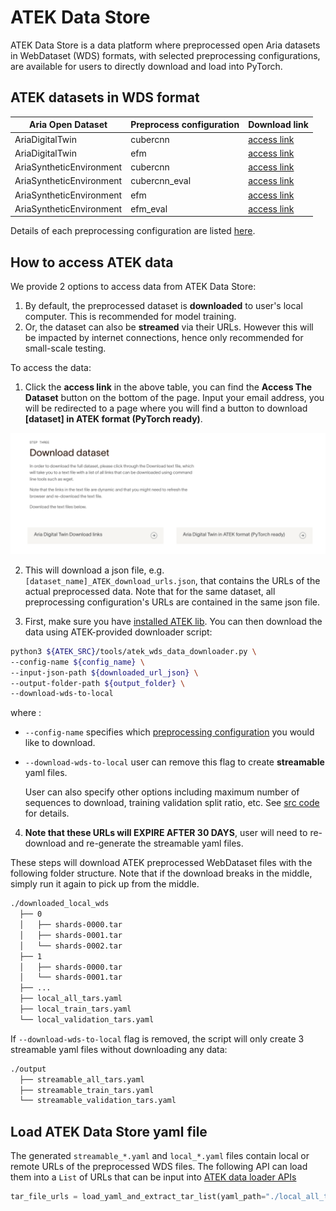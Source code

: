 # ATEK Data Store

ATEK Data Store is a data platform where preprocessed open Aria datasets in WebDataset (WDS) formats, with selected preprocessing configurations, are available for users to directly download and load into PyTorch.

## ATEK datasets in WDS format

Aria Open Dataset        | Preprocess configuration | Download link
------------------------ | ------------------------ | --------------------------------------------------------
AriaDigitalTwin          | cubercnn                 | [access link](https://www.projectaria.com/datasets/adt/)
AriaDigitalTwin          | efm                      | [access link](https://www.projectaria.com/datasets/adt/)
AriaSyntheticEnvironment | cubercnn                 | [access link](https://www.projectaria.com/datasets/ase/)
AriaSyntheticEnvironment | cubercnn_eval            | [access link](https://www.projectaria.com/datasets/ase/)
AriaSyntheticEnvironment | efm                      | [access link](https://www.projectaria.com/datasets/ase/)
AriaSyntheticEnvironment | efm_eval                 | [access link](https://www.projectaria.com/datasets/ase/)

Details of each preprocessing configuration are listed [here](../data/atek_data_store_confs/).

## How to access ATEK data

We provide 2 options to access data from ATEK Data Store:

1. By default, the preprocessed dataset is **downloaded** to user's local computer. This is recommended for model training.
2. Or, the dataset can also be **streamed** via their URLs. However this will be impacted by internet connections, hence only recommended for small-scale testing.

To access the data:

1. Click the **access link** in the above table, you can find the **Access The Dataset** button on the bottom of the page. Input your email address, you will be redirected to a page where you will find a button to download **[dataset] in ATEK format (PyTorch ready)**.

  ![Download button](./images/atek_data_store_download_button.png)

2. This will download a json file, e.g. `[dataset_name]_ATEK_download_urls.json`, that contains the URLs of the actual preprocessed data. Note that for the same dataset, all preprocessing configuration's URLs are contained in the same json file.

3. First, make sure you have [installed ATEK lib](./Install.md#core-lib-installation). You can then download the data using ATEK-provided downloader script:

  ```bash
  python3 ${ATEK_SRC}/tools/atek_wds_data_downloader.py \
  --config-name ${config_name} \
  --input-json-path ${downloaded_url_json} \
  --output-folder-path ${output_folder} \
  --download-wds-to-local
  ```

  where :

  - `--config-name` specifies which [preprocessing configuration](./preprocessing_configurations.md) you would like to download.
  - `--download-wds-to-local` user can remove this flag to create **streamable** yaml files.

    User can also specify other options including maximum number of sequences to download, training validation split ratio, etc. See [src code](../tools/atek_wds_data_downloader.py) for details.

4. **Note that these URLs will EXPIRE AFTER 30 DAYS**, user will need to re-download and re-generate the streamable yaml files.

These steps will download ATEK preprocessed WebDataset files with the following folder structure. Note that if the download breaks in the middle, simply run it again to pick up from the middle.

```bash
./downloaded_local_wds
  ├── 0
  │   ├── shards-0000.tar
  │   ├── shards-0001.tar
  │   └── shards-0002.tar
  ├── 1
  │   ├── shards-0000.tar
  │   └── shards-0001.tar
  ├── ...
  ├── local_all_tars.yaml
  ├── local_train_tars.yaml
  └── local_validation_tars.yaml
```

If `--download-wds-to-local` flag is removed, the script will only create 3 streamable yaml files without downloading any data:

```bash
./output
  ├── streamable_all_tars.yaml
  ├── streamable_train_tars.yaml
  └── streamable_validation_tars.yaml
```

## Load ATEK Data Store yaml file

The generated `streamable_*.yaml` and `local_*.yaml` files contain local or remote URLs of the preprocessed WDS files. The following API can load them into a `List` of URLs that can be input into [ATEK data loader APIs](./data_loading_and_inference.md)

```python
tar_file_urls = load_yaml_and_extract_tar_list(yaml_path="./local_all_tars.yaml")
```
